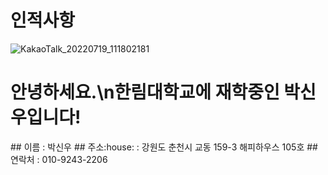 # 인적사항
![KakaoTalk_20220719_111802181](https://user-images.githubusercontent.com/43162532/198289758-966b1759-77f7-4059-99a0-0fba35fa0573.jpg)
<h1>안녕하세요.\n한림대학교에 재학중인 박신우입니다!</h1>
## 이름 : 박신우
## 주소:house: : 강원도 춘천시 교동 159-3 해피하우스 105호
## 연락처 : 010-9243-2206
